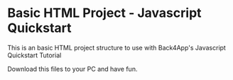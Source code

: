 # Basic HTML Project - Javascript Quickstart

This is an basic HTML project structure to use with Back4App's Javascript Quickstart Tutorial


Download this files to your PC and have fun.
